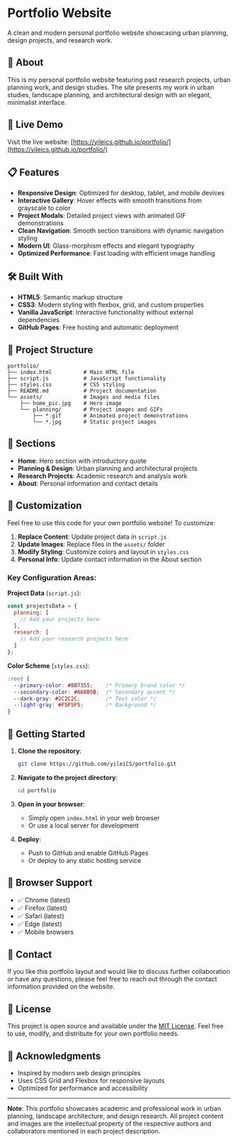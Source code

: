 # Portfolio Website

A clean and modern personal portfolio website showcasing urban planning, design projects, and research work.

## 🌟 About

This is my personal portfolio website featuring past research projects, urban planning work, and design studies. The site presents my work in urban studies, landscape planning, and architectural design with an elegant, minimalist interface.

## 🚀 Live Demo

Visit the live website: [https://yileics.github.io/portfolio/](https://yileics.github.io/portfolio/)

## 📋 Features

- **Responsive Design**: Optimized for desktop, tablet, and mobile devices
- **Interactive Gallery**: Hover effects with smooth transitions from grayscale to color
- **Project Modals**: Detailed project views with animated GIF demonstrations
- **Clean Navigation**: Smooth section transitions with dynamic navigation styling
- **Modern UI**: Glass-morphism effects and elegant typography
- **Optimized Performance**: Fast loading with efficient image handling

## 🛠️ Built With

- **HTML5**: Semantic markup structure
- **CSS3**: Modern styling with flexbox, grid, and custom properties
- **Vanilla JavaScript**: Interactive functionality without external dependencies
- **GitHub Pages**: Free hosting and automatic deployment

## 📁 Project Structure

```
portfolio/
├── index.html          # Main HTML file
├── script.js           # JavaScript functionality
├── styles.css          # CSS styling
├── README.md           # Project documentation
└── assets/             # Images and media files
    ├── home_pic.jpg    # Hero image
    └── planning/       # Project images and GIFs
        ├── *.gif       # Animated project demonstrations
        └── *.jpg       # Static project images
```

## 🎨 Sections

- **Home**: Hero section with introductory quote
- **Planning & Design**: Urban planning and architectural projects
- **Research Projects**: Academic research and analysis work
- **About**: Personal information and contact details

## 🔧 Customization

Feel free to use this code for your own portfolio website! To customize:

1. **Replace Content**: Update project data in `script.js`
2. **Update Images**: Replace files in the `assets/` folder
3. **Modify Styling**: Customize colors and layout in `styles.css`
4. **Personal Info**: Update contact information in the About section

### Key Configuration Areas:

**Project Data** (`script.js`):
```javascript
const projectsData = {
  planning: [
    // Add your projects here
  ],
  research: [
    // Add your research projects here
  ]
};
```

**Color Scheme** (`styles.css`):
```css
:root {
  --primary-color: #8B7355;    /* Primary brand color */
  --secondary-color: #A68B5B;  /* Secondary accent */
  --dark-gray: #2C2C2C;        /* Text color */
  --light-gray: #F5F5F5;       /* Background */
}
```

## 🚦 Getting Started

1. **Clone the repository**:
   ```bash
   git clone https://github.com/yileiCS/portfolio.git
   ```

2. **Navigate to the project directory**:
   ```bash
   cd portfolio
   ```

3. **Open in your browser**:
   - Simply open `index.html` in your web browser
   - Or use a local server for development

4. **Deploy**:
   - Push to GitHub and enable GitHub Pages
   - Or deploy to any static hosting service

## 📱 Browser Support

- ✅ Chrome (latest)
- ✅ Firefox (latest)
- ✅ Safari (latest)
- ✅ Edge (latest)
- ✅ Mobile browsers

## 📧 Contact

If you like this portfolio layout and would like to discuss further collaboration or have any questions, please feel free to reach out through the contact information provided on the website.

## 📄 License

This project is open source and available under the [MIT License](LICENSE). Feel free to use, modify, and distribute for your own portfolio needs.

## 🙏 Acknowledgments

- Inspired by modern web design principles
- Uses CSS Grid and Flexbox for responsive layouts
- Optimized for performance and accessibility

---

**Note**: This portfolio showcases academic and professional work in urban planning, landscape architecture, and design research. All project content and images are the intellectual property of the respective authors and collaborators mentioned in each project description.
